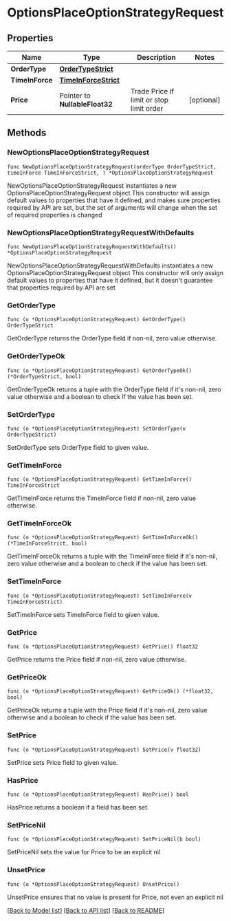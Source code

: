# OptionsPlaceOptionStrategyRequest

## Properties

Name | Type | Description | Notes
------------ | ------------- | ------------- | -------------
**OrderType** | [**OrderTypeStrict**](OrderTypeStrict.md) |  | 
**TimeInForce** | [**TimeInForceStrict**](TimeInForceStrict.md) |  | 
**Price** | Pointer to **NullableFloat32** | Trade Price if limit or stop limit order | [optional] 

## Methods

### NewOptionsPlaceOptionStrategyRequest

`func NewOptionsPlaceOptionStrategyRequest(orderType OrderTypeStrict, timeInForce TimeInForceStrict, ) *OptionsPlaceOptionStrategyRequest`

NewOptionsPlaceOptionStrategyRequest instantiates a new OptionsPlaceOptionStrategyRequest object
This constructor will assign default values to properties that have it defined,
and makes sure properties required by API are set, but the set of arguments
will change when the set of required properties is changed

### NewOptionsPlaceOptionStrategyRequestWithDefaults

`func NewOptionsPlaceOptionStrategyRequestWithDefaults() *OptionsPlaceOptionStrategyRequest`

NewOptionsPlaceOptionStrategyRequestWithDefaults instantiates a new OptionsPlaceOptionStrategyRequest object
This constructor will only assign default values to properties that have it defined,
but it doesn't guarantee that properties required by API are set

### GetOrderType

`func (o *OptionsPlaceOptionStrategyRequest) GetOrderType() OrderTypeStrict`

GetOrderType returns the OrderType field if non-nil, zero value otherwise.

### GetOrderTypeOk

`func (o *OptionsPlaceOptionStrategyRequest) GetOrderTypeOk() (*OrderTypeStrict, bool)`

GetOrderTypeOk returns a tuple with the OrderType field if it's non-nil, zero value otherwise
and a boolean to check if the value has been set.

### SetOrderType

`func (o *OptionsPlaceOptionStrategyRequest) SetOrderType(v OrderTypeStrict)`

SetOrderType sets OrderType field to given value.


### GetTimeInForce

`func (o *OptionsPlaceOptionStrategyRequest) GetTimeInForce() TimeInForceStrict`

GetTimeInForce returns the TimeInForce field if non-nil, zero value otherwise.

### GetTimeInForceOk

`func (o *OptionsPlaceOptionStrategyRequest) GetTimeInForceOk() (*TimeInForceStrict, bool)`

GetTimeInForceOk returns a tuple with the TimeInForce field if it's non-nil, zero value otherwise
and a boolean to check if the value has been set.

### SetTimeInForce

`func (o *OptionsPlaceOptionStrategyRequest) SetTimeInForce(v TimeInForceStrict)`

SetTimeInForce sets TimeInForce field to given value.


### GetPrice

`func (o *OptionsPlaceOptionStrategyRequest) GetPrice() float32`

GetPrice returns the Price field if non-nil, zero value otherwise.

### GetPriceOk

`func (o *OptionsPlaceOptionStrategyRequest) GetPriceOk() (*float32, bool)`

GetPriceOk returns a tuple with the Price field if it's non-nil, zero value otherwise
and a boolean to check if the value has been set.

### SetPrice

`func (o *OptionsPlaceOptionStrategyRequest) SetPrice(v float32)`

SetPrice sets Price field to given value.

### HasPrice

`func (o *OptionsPlaceOptionStrategyRequest) HasPrice() bool`

HasPrice returns a boolean if a field has been set.

### SetPriceNil

`func (o *OptionsPlaceOptionStrategyRequest) SetPriceNil(b bool)`

 SetPriceNil sets the value for Price to be an explicit nil

### UnsetPrice
`func (o *OptionsPlaceOptionStrategyRequest) UnsetPrice()`

UnsetPrice ensures that no value is present for Price, not even an explicit nil

[[Back to Model list]](../README.md#documentation-for-models) [[Back to API list]](../README.md#documentation-for-api-endpoints) [[Back to README]](../README.md)



